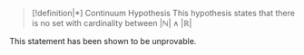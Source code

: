 >[!definition|*] Continuum Hypothesis
>This hypothesis states that there is no set with cardinality between $| \mathbb{N}| \; \land \; | \mathbb{R} |$
>

This statement has been shown to be unprovable. 